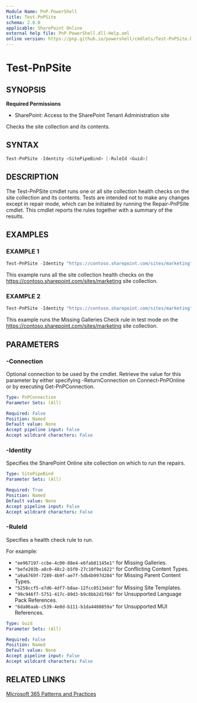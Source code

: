 ```yaml
---
Module Name: PnP.PowerShell
title: Test-PnPSite
schema: 2.0.0
applicable: SharePoint Online
external help file: PnP.PowerShell.dll-Help.xml
online version: https://pnp.github.io/powershell/cmdlets/Test-PnPSite.html
---
```

 
# Test-PnPSite

## SYNOPSIS

**Required Permissions**

* SharePoint: Access to the SharePoint Tenant Administration site

Checks the site collection and its contents.

## SYNTAX

```powershell
Test-PnPSite -Identity <SitePipeBind> [-RuleId <Guid>]
```

## DESCRIPTION
The Test-PnPSite cmdlet runs one or all site collection health checks on the site collection and its contents. Tests are intended not to make any changes except in repair mode, which can be initiated by running the Repair-PnPSite cmdlet. This cmdlet reports the rules together with a summary of the results.


## EXAMPLES

### EXAMPLE 1
```powershell
Test-PnPSite -Identity "https://contoso.sharepoint.com/sites/marketing"
```

This example runs all the site collection health checks on the https://contoso.sharepoint.com/sites/marketing site collection.

### EXAMPLE 2
```powershell
Test-PnPSite -Identity "https://contoso.sharepoint.com/sites/marketing" -RuleID "ee967197-ccbe-4c00-88e4-e6fab81145e1"
```

This example runs the Missing Galleries Check rule in test mode on the https://contoso.sharepoint.com/sites/marketing site collection.

## PARAMETERS

### -Connection
Optional connection to be used by the cmdlet. Retrieve the value for this parameter by either specifying -ReturnConnection on Connect-PnPOnline or by executing Get-PnPConnection.

```yaml
Type: PnPConnection
Parameter Sets: (All)

Required: False
Position: Named
Default value: None
Accept pipeline input: False
Accept wildcard characters: False
```

### -Identity
Specifies the SharePoint Online site collection on which to run the repairs.

```yaml
Type: SitePipeBind
Parameter Sets: (All)

Required: True
Position: Named
Default value: None
Accept pipeline input: False
Accept wildcard characters: False
```

### -RuleId
Specifies a health check rule to run.

For example:

* `"ee967197-ccbe-4c00-88e4-e6fab81145e1"` for Missing Galleries.
* `"befe203b-a8c0-48c2-b5f0-27c10f9e1622"` for Conflicting Content Types.
* `"a9a6769f-7289-4b9f-ae7f-5db4b997d284"` for Missing Parent Content Types.
* `"5258ccf5-e7d6-4df7-b8ae-12fcc0513ebd"` for Missing Site Templates.
* `"99c946f7-5751-417c-89d3-b9c8bb2d1f66"` for Unsupported Language Pack References.
* `"6da06aab-c539-4e0d-b111-b1da4408859a"` for Unsupported MUI References.

```yaml
Type: Guid
Parameter Sets: (All)

Required: False
Position: Named
Default value: None
Accept pipeline input: False
Accept wildcard characters: False
```


## RELATED LINKS

[Microsoft 365 Patterns and Practices](https://aka.ms/m365pnp)

